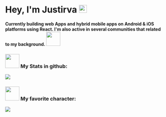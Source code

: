 <html>
	<head>
	</head>
	<body>
                <h1>
                        Hey, I'm Justirva
                        <img src="https://raw.githubusercontent.com/MartinHeinz/MartinHeinz/master/wave.gif"    width="25px">
                        <h4>
                              Currently building web Apps and hybrid mobile apps on Android & iOS platforms using React. I'm also active in several communities that related to my background.
                                <img src="https://raw.githubusercontent.com/aliwoto/aliwoto/main/resources/kyubey.gif" width="45px">
                        </h4>
                </h1>
                <h3>
                        <h3 align="top">
                                <h3>
                                        <img src="https://raw.githubusercontent.com/aliwoto/aliwoto/main/resources/soulgem-madoka.gif" width="45px">
                                        My Stats in github:
                                </h3>
                        </h3>
                        <img align="bottom" src="https://github-readme-stats.vercel.app/api?username=aliwoto&show_icons=true&&theme=tokyonight" />
                </h3>
                <h3>
                        <h3>
                                <img src="https://raw.githubusercontent.com/aliwoto/aliwoto/main/resources/soulgem-mami.gif" width="45px">
                                My favorite character: 
                        </h3>
                        <img id="Artoria_Pendoragon" align="bottom" src="https://raw.githubusercontent.com/ALiwoto/ALiwoto/main/fsn146.JPG"/>
                </h3>
	</body>
</html>
